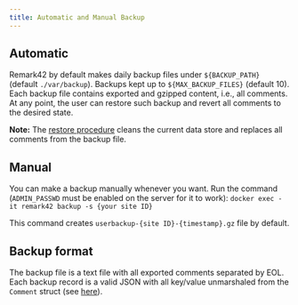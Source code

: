 ```yaml
---
title: Automatic and Manual Backup
---
```


## Automatic

Remark42 by default makes daily backup files under `${BACKUP_PATH}` (default `./var/backup`). Backups kept up to `${MAX_BACKUP_FILES}` (default 10). Each backup file contains exported and gzipped content, i.e., all comments. At any point, the user can restore such backup and revert all comments to the desired state.

**Note:** The [restore procedure](https://remark42.com/docs/backup/restore/) cleans the current data store and replaces all comments from the backup file.

## Manual

You can make a backup manually whenever you want. Run the command (`ADMIN_PASSWD` must be enabled on the server for it to work):
`docker exec -it remark42 backup -s {your site ID}`

This command creates `userbackup-{site ID}-{timestamp}.gz` file by default.

## Backup format

The backup file is a text file with all exported comments separated by EOL. Each backup record is a valid JSON with all key/value unmarshaled from the `Comment` struct (see [here](https://remark42.com/docs/contributing/api/#commenting)).
